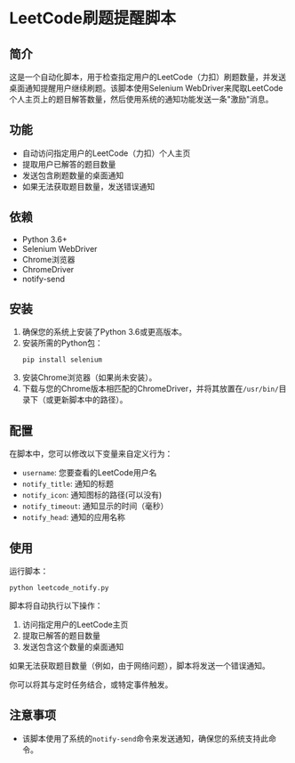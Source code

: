 # LeetCode刷题提醒脚本

## 简介

这是一个自动化脚本，用于检查指定用户的LeetCode（力扣）刷题数量，并发送桌面通知提醒用户继续刷题。该脚本使用Selenium WebDriver来爬取LeetCode个人主页上的题目解答数量，然后使用系统的通知功能发送一条"激励"消息。

## 功能

- 自动访问指定用户的LeetCode（力扣）个人主页
- 提取用户已解答的题目数量
- 发送包含刷题数量的桌面通知
- 如果无法获取题目数量，发送错误通知

## 依赖

- Python 3.6+
- Selenium WebDriver
- Chrome浏览器
- ChromeDriver
- notify-send

## 安装

1. 确保您的系统上安装了Python 3.6或更高版本。
2. 安装所需的Python包：
   ```
   pip install selenium
   ```
3. 安装Chrome浏览器（如果尚未安装）。
4. 下载与您的Chrome版本相匹配的ChromeDriver，并将其放置在`/usr/bin/`目录下（或更新脚本中的路径）。

## 配置

在脚本中，您可以修改以下变量来自定义行为：

- `username`: 您要查看的LeetCode用户名
- `notify_title`: 通知的标题
- `notify_icon`: 通知图标的路径(可以没有)
- `notify_timeout`: 通知显示的时间（毫秒）
- `notify_head`: 通知的应用名称

## 使用

运行脚本：

```
python leetcode_notify.py
```

脚本将自动执行以下操作：
1. 访问指定用户的LeetCode主页
2. 提取已解答的题目数量
3. 发送包含这个数量的桌面通知

如果无法获取题目数量（例如，由于网络问题），脚本将发送一个错误通知。

你可以将其与定时任务结合，或特定事件触发。

## 注意事项

- 该脚本使用了系统的`notify-send`命令来发送通知，确保您的系统支持此命令。
